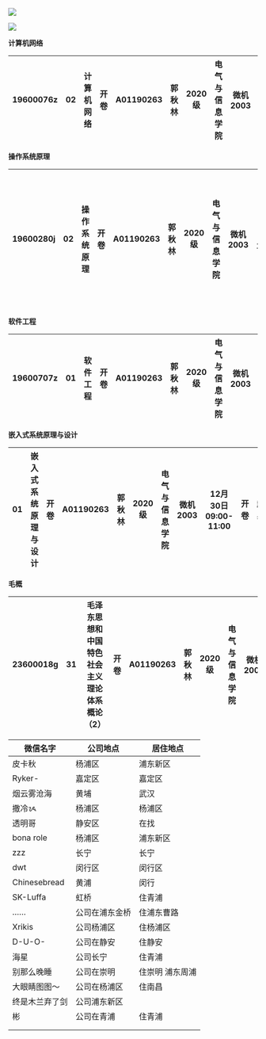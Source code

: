 ![](file://C:\Personal\Documents\IkMarkdown\makedown-manager/.assets/考试信息整理.md89152.9861956.png)

![](file://C:\Personal\Documents\IkMarkdown\makedown-manager/.assets/考试信息整理.md89163.8406378.png)

**计算机网络**


| 19600076z | 02 | 计算机网络 | 开卷 | A01190263 | 郭秋林 | 2020级 | 电气与信息学院 | 微机2003 | 12月27日14:00-16:00 | 开卷 | 超星学习通 | 720266771；718259186；1169837374 |  |
| ----------- | ---- | ------------ | ------ | ----------- | -------- | -------- | ---------------- | ---------- | --------------------- | ------ | ------------ | ---------------------------------- | -- |

**操作系统原理**


| 19600280j | 02 | 操作系统原理 | 开卷 | A01190263 | 郭秋林 | 2020级 | 电气与信息学院 | 微机2003 | 12月28日14:00-16:00 | 开卷考试 | 超星学习通 | 微机2001-2004、软件2004：691421652软件2001-2003：668393461物联2001-2004、微机2005-2006：1169854344 |  |  |  |  |  |  |  |
| ----------- | ---- | -------------- | ------ | ----------- | -------- | -------- | ---------------- | ---------- | --------------------- | ---------- | ------------ | ---------------------------------------------------------------------------------------------------- | -- | -- | -- | -- | -- | -- | -- |

**软件工程**


| 19600707z | 01 | 软件工程 | 开卷 | A01190263 | 郭秋林 | 2020级 | 电气与信息学院 | 微机2003 | 12月29日09:00-11:00 | 开卷考试 | 智慧树 | 微机2001-2003：131303018；微机2004-2006：184383689 |  |  |
| ----------- | ---- | ---------- | ------ | ----------- | -------- | -------- | ---------------- | ---------- | --------------------- | ---------- | -------- | ---------------------------------------------------- | -- | -- |

**嵌入式系统原理与设计**


| 01 | 嵌入式系统原理与设计 | 开卷 | A01190263 | 郭秋林 | 2020级 | 电气与信息学院 | 微机2003 | 12月30日09:00-11:00 | 开卷 | 超星 | 431340238 |  |
| ---- | ---------------------- | ------ | ----------- | -------- | -------- | ---------------- | ---------- | --------------------- | ------ | ------ | ----------: | -- |

**毛概**


| 23600018g | 31 | 毛泽东思想和中国特色社会主义理论体系概论（2） | 开卷 | A01190263 | 郭秋林 | 2020级 | 电气与信息学院 | 微机2003 | 12月26日14:00-15:00 | 线上考试 | 超星学习通 | 同上课qq群号一致 |
| ----------- | ---- | ----------------------------------------------- | ------ | ----------- | -------- | -------- | ---------------- | ---------- | --------------------- | ---------- | ------------ | ------------------ |


| 微信名字       | 公司地点       | 居住地点        |
| ---------------- | ---------------- | ----------------- |
| 皮卡秋         | 杨浦区         | 浦东新区        |
| Ryker-         | 嘉定区         | 嘉定区          |
| 烟云雾沧海     | 黄埔           | 武汉            |
| 撒冷ᝰ         | 杨浦区         | 杨浦区          |
| 透明哥         | 静安区         | 在找            |
| bona role      | 杨浦区         | 浦东新区        |
| zzz            | 长宁           | 长宁            |
| dwt            | 闵行区         | 闵行区          |
| Chinesebread   | 黄浦           | 闵行            |
| SK-Luffa       | 虹桥           | 住青浦          |
| ……           | 公司在浦东金桥 | 住浦东曹路      |
| Xrikis         | 公司杨浦区     | 住杨浦区        |
| D-U-O-         | 公司在静安     | 住静安          |
| 海星           | 公司长宁       | 住青浦          |
| 别那么晚睡     | 公司在崇明     | 住崇明 浦东周浦 |
| 大眼睛图图～   | 公司在杨浦区   | 住南昌          |
| 终是木兰弃了剑 | 公司浦东新区   |                 |
| 彬             | 公司在青浦     | 住青浦          |
|                |                |                 |
|                |                |                 |
